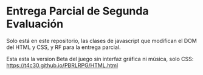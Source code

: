 # Entrega Parcial de Segunda Evaluación
Solo está en este repositorio, las clases de javascript que modifican el DOM del HTML y CSS, y RF para la entrega parcial.

Esta esta la version Beta del juego sin interfaz gráfica ni música, solo CSS: https://t4c30.github.io/PBRLRPG/HTML.html